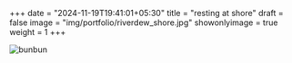+++
date = "2024-11-19T19:41:01+05:30"
title = "resting at shore"
draft = false
image = "img/portfolio/riverdew_shore.jpg"
showonlyimage = true
weight = 1
+++

![bunbun](/img/portfolio/riverdew_shore.jpg)
